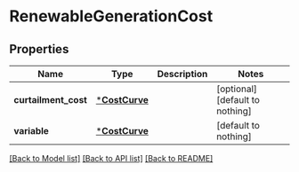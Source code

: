 # RenewableGenerationCost

## Properties

Name | Type | Description | Notes
------------ | ------------- | ------------- | -------------
**curtailment_cost** | [***CostCurve**](CostCurve.md) |  | [optional] [default to nothing]
**variable** | [***CostCurve**](CostCurve.md) |  | [default to nothing]

[[Back to Model list]](../README.md#models) [[Back to API list]](../README.md#api-endpoints) [[Back to README]](../README.md)
